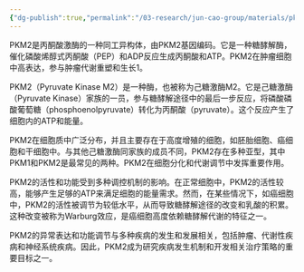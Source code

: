 ```yaml
---
{"dg-publish":true,"permalink":"/03-research/jun-cao-group/materials/pk-m2/","tags":["Reserch/名词解释group1"]}
---
```


PKM2是丙酮酸激酶的一种同工异构体，由PKM2基因编码。它是一种糖酵解酶，催化磷酸烯醇式丙酮酸（PEP）和ADP反应生成丙酮酸和ATP。PKM2在肿瘤细胞中高表达，参与肿瘤代谢重塑和生长1。

PKM2（Pyruvate Kinase M2）是一种酶，也被称为己糖激酶M2。它是己糖激酶（Pyruvate Kinase）家族的一员，参与糖酵解途径中的最后一步反应，将磷酸磷酸葡萄糖（phosphoenolpyruvate）转化为丙酮酸（pyruvate）。这个反应产生了细胞内的ATP和能量。

PKM2在细胞质中广泛分布，并且主要存在于高度增殖的细胞，如胚胎细胞、癌细胞和干细胞中。与其他己糖激酶同家族的成员不同，PKM2存在多种亚型，其中PKM1和PKM2是最常见的两种。PKM2在细胞分化和代谢调节中发挥重要作用。

PKM2的活性和功能受到多种调控机制的影响。在正常细胞中，PKM2的活性较高，能够产生足够的ATP来满足细胞的能量需求。然而，在某些情况下，如癌细胞中，PKM2的活性被调节为较低水平，从而导致糖酵解途径的改变和乳酸的积累。这种改变被称为Warburg效应，是癌细胞高度依赖糖酵解代谢的特征之一。

PKM2的异常表达和功能调节与多种疾病的发生和发展相关，包括肿瘤、代谢性疾病和神经系统疾病。因此，PKM2成为研究疾病发生机制和开发相关治疗策略的重要目标之一。

